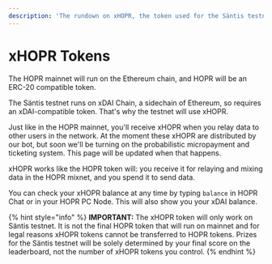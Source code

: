 ```yaml
---
description: 'The rundown on xHOPR, the token used for the Säntis testnet'
---
```


# xHOPR Tokens

The HOPR mainnet will run on the Ethereum chain, and HOPR will be an ERC-20 compatible token.  
  
The Säntis testnet runs on xDAI Chain, a sidechain of Ethereum, so requires an xDAI-compatible token. That's why the testnet will use xHOPR.  
  
Just like in the HOPR mainnet, you'll receive xHOPR when you relay data to other users in the network. At the moment these xHOPR are distributed by our bot, but soon we'll be turning on the probabilistic micropayment and ticketing system. This page will be updated when that happens.

xHOPR works like the HOPR token will: you receive it for relaying and mixing data in the HOPR mixnet, and you spend it to send data.  
  
You can check your xHOPR balance at any time by typing `balance` in HOPR Chat or in your HOPR PC Node. This will also show you your xDAI balance.

{% hint style="info" %}
**IMPORTANT:** The xHOPR token will only work on Säntis testnet. It is not the final HOPR token that will run on mainnet and for legal reasons xHOPR tokens cannot be transferred to HOPR tokens. Prizes for the Säntis testnet will be solely determined by your final score on the leaderboard, not the number of xHOPR tokens you control.
{% endhint %}

